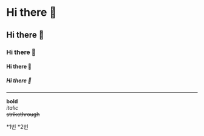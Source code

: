 # Hi there 👋
## Hi there 👋
### Hi there 👋
#### Hi there 👋
##### Hi there 👋
---
**bold** <br>
*italic* <br>
~~strikethrough~~ <br>

*1번
*2번
